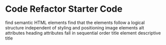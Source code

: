 # Code Refactor Starter Code
find semantic HTML elements
find that the elements follow a logical structure independent of styling and positioning
image elements alt attributes
heading attributes fall in sequential order
 title element descriptive title